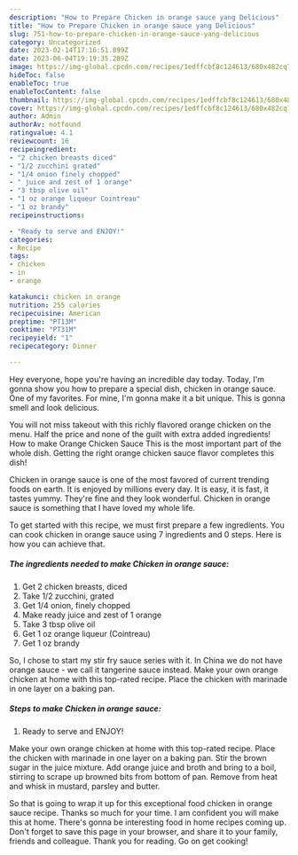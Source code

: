 ```yaml
---
description: "How to Prepare Chicken in orange sauce yang Delicious"
title: "How to Prepare Chicken in orange sauce yang Delicious"
slug: 751-how-to-prepare-chicken-in-orange-sauce-yang-delicious
category: Uncategorized
date: 2023-02-14T17:16:51.899Z
date: 2023-06-04T19:19:35.289Z
image: https://img-global.cpcdn.com/recipes/1edffcbf8c124613/680x482cq70/chicken-in-orange-sauce-recipe-main-photo.jpg
hideToc: false
enableToc: true
enableTocContent: false
thumbnail: https://img-global.cpcdn.com/recipes/1edffcbf8c124613/680x482cq70/chicken-in-orange-sauce-recipe-main-photo.jpg
cover: https://img-global.cpcdn.com/recipes/1edffcbf8c124613/680x482cq70/chicken-in-orange-sauce-recipe-main-photo.jpg
author: Admin
authorAv: notfound
ratingvalue: 4.1
reviewcount: 16
recipeingredient:
- "2 chicken breasts diced"
- "1/2 zucchini grated"
- "1/4 onion finely chopped"
- " juice and zest of 1 orange"
- "3 tbsp olive oil"
- "1 oz orange liqueur Cointreau"
- "1 oz brandy"
recipeinstructions:

- "Ready to serve and ENJOY!"
categories:
- Recipe
tags:
- chicken
- in
- orange

katakunci: chicken in orange 
nutrition: 255 calories
recipecuisine: American
preptime: "PT13M"
cooktime: "PT31M"
recipeyield: "1"
recipecategory: Dinner

---
```



Hey everyone, hope you're having an incredible day today. Today, I'm gonna show you how to prepare a special dish, chicken in orange sauce. One of my favorites. For mine, I'm gonna make it a bit unique. This is gonna smell and look delicious.

You will not miss takeout with this richly flavored orange chicken on the menu. Half the price and none of the guilt with extra added ingredients! How to make Orange Chicken Sauce This is the most important part of the whole dish. Getting the right orange chicken sauce flavor completes this dish!

Chicken in orange sauce is one of the most favored of current trending foods on earth. It is enjoyed by millions every day. It is easy, it is fast, it tastes yummy. They're fine and they look wonderful. Chicken in orange sauce is something that I have loved my whole life.


To get started with this recipe, we must first prepare a few ingredients. You can cook chicken in orange sauce using 7 ingredients and 0 steps. Here is how you can achieve that.

<!--inarticleads1-->

##### The ingredients needed to make Chicken in orange sauce:

1. Get 2 chicken breasts, diced
1. Take 1/2 zucchini, grated
1. Get 1/4 onion, finely chopped
1. Make ready  juice and zest of 1 orange
1. Take 3 tbsp olive oil
1. Get 1 oz orange liqueur (Cointreau)
1. Get 1 oz brandy


So, I chose to start my stir fry sauce series with it. In China we do not have orange sauce - we call it tangerine sauce instead. Make your own orange chicken at home with this top-rated recipe. Place the chicken with marinade in one layer on a baking pan. 

<!--inarticleads2-->

##### Steps to make Chicken in orange sauce:


1. Ready to serve and ENJOY!

Make your own orange chicken at home with this top-rated recipe. Place the chicken with marinade in one layer on a baking pan. Stir the brown sugar in the juice mixture. Add orange juice and broth and bring to a boil, stirring to scrape up browned bits from bottom of pan. Remove from heat and whisk in mustard, parsley and butter. 

So that is going to wrap it up for this exceptional food chicken in orange sauce recipe. Thanks so much for your time. I am confident you will make this at home. There's gonna be interesting food in home recipes coming up. Don't forget to save this page in your browser, and share it to your family, friends and colleague. Thank you for reading. Go on get cooking!
